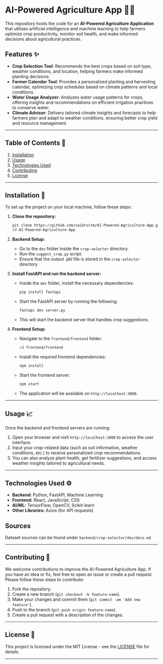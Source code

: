 # AI-Powered Agriculture App 🌾🤖

This repository hosts the code for an **AI-Powered Agriculture Application** that utilizes artificial intelligence and machine learning to help farmers optimize crop productivity, monitor soil health, and make informed decisions about agricultural practices.

## Features ✨
- **Crop Selection Tool**: Recommends the best crops based on soil type, weather conditions, and location, helping farmers make informed planting decisions.
- **Farmer Calendar Tool**: Provides a personalized planting and harvesting calendar, optimizing crop schedules based on climate patterns and local conditions.
- **Water Usage Analyzer**: Analyzes water usage patterns for crops, offering insights and recommendations on efficient irrigation practices to conserve water.
- **Climate Advisor**: Delivers tailored climate insights and forecasts to help farmers plan and adapt to weather conditions, ensuring better crop yield and resource management.

---

## Table of Contents 📖
1. [Installation](#installation)
2. [Usage](#usage)
3. [Technologies Used](#technologies-used)
4. [Contributing](#contributing)
5. [License](#license)

---

## Installation 🔧

To set up the project on your local machine, follow these steps:

1. **Clone the repository:**
   ```bash
   git clone https://github.com/saibrvitm/AI-Powered-Agriculture-App.git
   cd AI-Powered-Agriculture-App
   ```

2. **Backend Setup:**
   - Go to the `dev` folder inside the `crop-selector` directory.
   - Run the `suggest_crop.py` script.
   - Ensure that the output .pkl file is stored in the `crop-selector` directory

3. **Install FastAPI and run the backend server:**
   - Inside the `dev` folder, install the necessary dependencies:
     ```bash
     pip install fastapi
     ```
   - Start the FastAPI server by running the following:
     ```bash
     fastapi dev server.py
     ```
   - This will start the backend server that handles crop suggestions.

4. **Frontend Setup:**
   - Navigate to the `frontend/frontend` folder:
     ```bash
     cd frontend/frontend
     ```
   - Install the required frontend dependencies:
     ```bash
     npm install
     ```
   - Start the frontend server:
     ```bash
     npm start
     ```
   - The application will be available on `http://localhost:3000`.

---

## Usage 📈

Once the backend and frontend servers are running:

1. Open your browser and visit `http://localhost:3000` to access the user interface.
2. Input your crop-related data (such as soil information, weather conditions, etc.) to receive personalized crop recommendations.
3. You can also analyze plant health, get fertilizer suggestions, and access weather insights tailored to agricultural needs.

---

## Technologies Used ⚙️

- **Backend:** Python, FastAPI, Machine Learning
- **Frontend:** React, JavaScript, CSS
- **AI/ML:** TensorFlow, OpenCV, Scikit-learn
- **Other Libraries:** Axios (for API requests)

## Sources

Dataset sources can be found under `backend/crop-selector/dev/docs.md`

---

## Contributing 🤝

We welcome contributions to improve the AI-Powered Agriculture App. If you have an idea or fix, feel free to open an issue or create a pull request. Please follow these steps to contribute:

1. Fork the repository.
2. Create a new branch (`git checkout -b feature-name`).
3. Make your changes and commit them (`git commit -am 'Add new feature'`).
4. Push to the branch (`git push origin feature-name`).
5. Create a pull request with a description of the changes.

---

## License 📜

This project is licensed under the MIT License - see the [LICENSE](LICENSE) file for details.

---